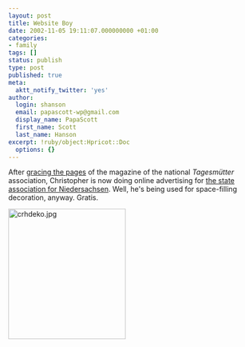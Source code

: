 ```yaml
---
layout: post
title: Website Boy
date: 2002-11-05 19:11:07.000000000 +01:00
categories:
- family
tags: []
status: publish
type: post
published: true
meta:
  aktt_notify_twitter: 'yes'
author:
  login: shanson
  email: papascott-wp@gmail.com
  display_name: PapaScott
  first_name: Scott
  last_name: Hanson
excerpt: !ruby/object:Hpricot::Doc
  options: {}
---
```

<p>After <a href="https://www.papascott.de/index.php?p=1839&more=1&c=1">gracing the pages</a> of the magazine of the national <em>Tagesmütter</em> association, Christopher is now doing online advertising for <a href="http://www.tagesmuetter-niedersachsen.de/bundesverband/aufgaben.html">the state association for Niedersachsen</a>. Well, he's being used for space-filling decoration, anyway. Gratis.</p>
<p><a href="http://www.tagesmuetter-niedersachsen.de/bundesverband/aufgaben.html"><img alt="crhdeko.jpg" src="https://www.papascott.de/wordpress/wp-content/uploads/2002/11/crhdeko.jpg" width="235" height="261" border="0" /></a></p>
